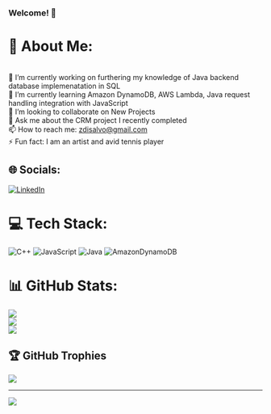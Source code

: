### Welcome! 👋



# 💫 About Me:
<br>🔭 I’m currently working on furthering my knowledge of Java backend database implemenatation in SQL
<br>🌱 I’m currently learning Amazon DynamoDB, AWS Lambda, Java request handling integration with JavaScript
<br>👯 I’m looking to collaborate on New Projects 
<br>💬 Ask me about the CRM project I recently completed
<br>📫 How to reach me: zdisalvo@gmail.com
<br>⚡ Fun fact: I am an artist and avid tennis player


## 🌐 Socials:
[![LinkedIn](https://img.shields.io/badge/LinkedIn-%230077B5.svg?logo=linkedin&logoColor=white)](https://www.linkedin.com/in/zdisalvo/) 

# 💻 Tech Stack:
![C++](https://img.shields.io/badge/c++-%2300599C.svg?style=for-the-badge&logo=c%2B%2B&logoColor=white) ![JavaScript](https://img.shields.io/badge/javascript-%23323330.svg?style=for-the-badge&logo=javascript&logoColor=%23F7DF1E) ![Java](https://img.shields.io/badge/java-%23ED8B00.svg?style=for-the-badge&logo=openjdk&logoColor=white) ![AmazonDynamoDB](https://img.shields.io/badge/Amazon%20DynamoDB-4053D6?style=for-the-badge&logo=Amazon%20DynamoDB&logoColor=white)
# 📊 GitHub Stats:
![](https://github-readme-stats.vercel.app/api?username=zdisalvo&theme=dark&hide_border=false&include_all_commits=false&count_private=false)<br/>
![](https://github-readme-streak-stats.herokuapp.com/?user=zdisalvo&theme=dark&hide_border=false)<br/>
![](https://github-readme-stats.vercel.app/api/top-langs/?username=zdisalvo&theme=dark&hide_border=false&include_all_commits=false&count_private=false&layout=compact)

## 🏆 GitHub Trophies
![](https://github-profile-trophy.vercel.app/?username=zdisalvo&theme=radical&no-frame=false&no-bg=true&margin-w=4)

---
[![](https://visitcount.itsvg.in/api?id=zdisalvo&icon=0&color=0)](https://visitcount.itsvg.in)

<!-- Proudly created with GPRM ( https://gprm.itsvg.in ) -->
